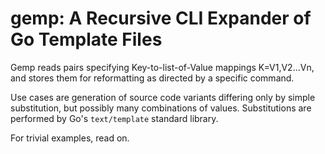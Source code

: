 <!-- Copyright 2020 Donald Mullis. All rights reserved.
     https://github.github.com/gfm/
  -->


<!-- [Donald Mullis](https://github.com/dmullis)
 -->

# gemp: A Recursive CLI Expander of Go Template Files

Gemp reads pairs specifying Key-to-list-of-Value mappings K=V1,V2...Vn,
and stores them for reformatting as directed by a specific command.

Use cases are generation of source code variants differing only by simple substitution,
but possibly many combinations of values.
Substitutions are performed by Go's ```text/template``` standard library.

For trivial examples, read on.
